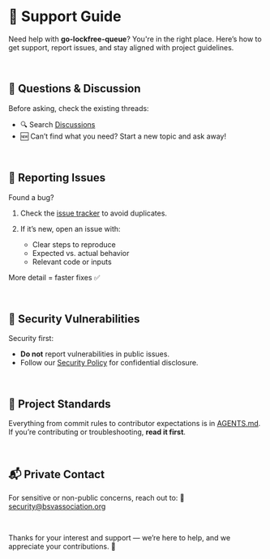 # 🛟 Support Guide

Need help with **go-lockfree-queue**? You're in the right place. Here’s how to get support, report issues, and stay aligned with project guidelines.

<br/>

## 💬 Questions & Discussion

Before asking, check the existing threads:

* 🔍 Search [Discussions](https://github.com/bsv-blockchain/go-lockfree-queue/discussions)
* 🆕 Can’t find what you need? Start a new topic and ask away!

<br/>

## 🐞 Reporting Issues

Found a bug?

1. Check the [issue tracker](https://github.com/bsv-blockchain/go-lockfree-queue/issues) to avoid duplicates.
2. If it’s new, open an issue with:

	* Clear steps to reproduce
	* Expected vs. actual behavior
	* Relevant code or inputs

More detail = faster fixes ✅

<br/>

## 🔐 Security Vulnerabilities

Security first:

* **Do not** report vulnerabilities in public issues.
* Follow our [Security Policy](SECURITY.md) for confidential disclosure.

<br/>

## 🧭 Project Standards

Everything from commit rules to contributor expectations is in [AGENTS.md](./AGENTS.md). If you’re contributing or troubleshooting, **read it first**.

<br/>

## 📬 Private Contact

For sensitive or non-public concerns, reach out to:
📧 [security@bsvassociation.org](mailto:security@bsvassociation.org)

<br/>

Thanks for your interest and support — we’re here to help, and we appreciate your contributions. 🚀
